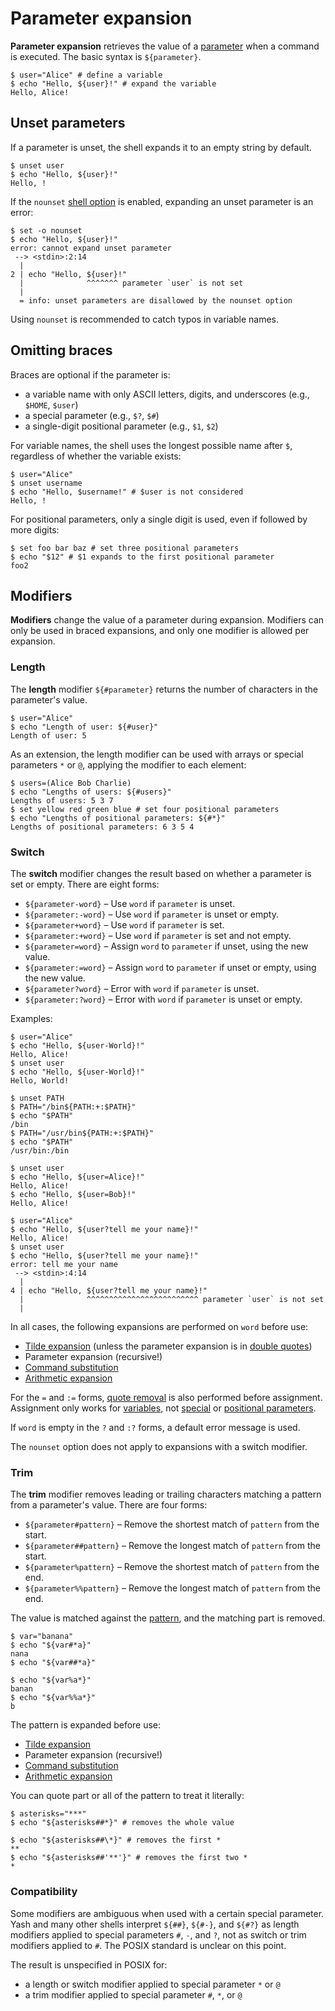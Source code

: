 # Parameter expansion

**Parameter expansion** retrieves the value of a [parameter](../parameters/index.html) when a command is executed. The basic syntax is `${parameter}`.

```shell
$ user="Alice" # define a variable
$ echo "Hello, ${user}!" # expand the variable
Hello, Alice!
```

## Unset parameters

If a parameter is unset, the shell expands it to an empty string by default.

```shell
$ unset user
$ echo "Hello, ${user}!"
Hello, !
```

If the `nounset` [shell option](../../environment/options.md) is enabled, expanding an unset parameter is an error:

```shell
$ set -o nounset
$ echo "Hello, ${user}!"
error: cannot expand unset parameter
 --> <stdin>:2:14
  |
2 | echo "Hello, ${user}!"
  |              ^^^^^^^ parameter `user` is not set
  |
  = info: unset parameters are disallowed by the nounset option
```

Using `nounset` is recommended to catch typos in variable names.

## Omitting braces

Braces are optional if the parameter is:

- a variable name with only ASCII letters, digits, and underscores (e.g., `$HOME`, `$user`)
- a special parameter (e.g., `$?`, `$#`)
- a single-digit positional parameter (e.g., `$1`, `$2`)

For variable names, the shell uses the longest possible name after `$`, regardless of whether the variable exists:

```shell
$ user="Alice"
$ unset username
$ echo "Hello, $username!" # $user is not considered
Hello, !
```

For positional parameters, only a single digit is used, even if followed by more digits:

```shell
$ set foo bar baz # set three positional parameters
$ echo "$12" # $1 expands to the first positional parameter
foo2
```

## Modifiers

**Modifiers** change the value of a parameter during expansion. Modifiers can only be used in braced expansions, and only one modifier is allowed per expansion.

### Length

The **length** modifier `${#parameter}` returns the number of characters in the parameter's value.

```shell
$ user="Alice"
$ echo "Length of user: ${#user}"
Length of user: 5
```

As an extension, the length modifier can be used with arrays or special parameters `*` or `@`, applying the modifier to each element:

```shell
$ users=(Alice Bob Charlie)
$ echo "Lengths of users: ${#users}"
Lengths of users: 5 3 7
$ set yellow red green blue # set four positional parameters
$ echo "Lengths of positional parameters: ${#*}"
Lengths of positional parameters: 6 3 5 4
```

### Switch

The **switch** modifier changes the result based on whether a parameter is set or empty. There are eight forms:

- `${parameter-word}` – Use `word` if `parameter` is unset.
- `${parameter:-word}` – Use `word` if `parameter` is unset or empty.
- `${parameter+word}` – Use `word` if `parameter` is set.
- `${parameter:+word}` – Use `word` if `parameter` is set and not empty.
- `${parameter=word}` – Assign `word` to `parameter` if unset, using the new value.
- `${parameter:=word}` – Assign `word` to `parameter` if unset or empty, using the new value.
- `${parameter?word}` – Error with `word` if `parameter` is unset.
- `${parameter:?word}` – Error with `word` if `parameter` is unset or empty.

Examples:

```shell
$ user="Alice"
$ echo "Hello, ${user-World}!"
Hello, Alice!
$ unset user
$ echo "Hello, ${user-World}!"
Hello, World!
```

```shell
$ unset PATH
$ PATH="/bin${PATH:+:$PATH}"
$ echo "$PATH"
/bin
$ PATH="/usr/bin${PATH:+:$PATH}"
$ echo "$PATH"
/usr/bin:/bin
```

```shell
$ unset user
$ echo "Hello, ${user=Alice}!"
Hello, Alice!
$ echo "Hello, ${user=Bob}!"
Hello, Alice!
```

```shell
$ user="Alice"
$ echo "Hello, ${user?tell me your name}!"
Hello, Alice!
$ unset user
$ echo "Hello, ${user?tell me your name}!"
error: tell me your name
 --> <stdin>:4:14
  |
4 | echo "Hello, ${user?tell me your name}!"
  |              ^^^^^^^^^^^^^^^^^^^^^^^^^ parameter `user` is not set
  |
```

In all cases, the following expansions are performed on `word` before use:

- [Tilde expansion](../words/tilde.md) (unless the parameter expansion is in [double quotes](quoting.md#double-quotes))
- Parameter expansion (recursive!)
- [Command substitution](command_substitution.md)
- [Arithmetic expansion](arithmetic.md)

For the `=` and `:=` forms, [quote removal](quoting.md#quote-removal) is also performed before assignment. Assignment only works for [variables](../parameters/variables.md), not [special](../parameters/special.md) or [positional parameters](../parameters/positional.md).

If `word` is empty in the `?` and `:?` forms, a default error message is used.

The `nounset` option does not apply to expansions with a switch modifier.

### Trim

The **trim** modifier removes leading or trailing characters matching a pattern from a parameter's value. There are four forms:

- `${parameter#pattern}` – Remove the shortest match of `pattern` from the start.
- `${parameter##pattern}` – Remove the longest match of `pattern` from the start.
- `${parameter%pattern}` – Remove the shortest match of `pattern` from the end.
- `${parameter%%pattern}` – Remove the longest match of `pattern` from the end.

The value is matched against the [pattern](../../patterns.md), and the matching part is removed.

```shell
$ var="banana"
$ echo "${var#*a}"
nana
$ echo "${var##*a}"

$ echo "${var%a*}"
banan
$ echo "${var%%a*}"
b
```

The pattern is expanded before use:

- [Tilde expansion](../words/tilde.md)
- Parameter expansion (recursive!)
- [Command substitution](command_substitution.md)
- [Arithmetic expansion](arithmetic.md)

You can quote part or all of the pattern to treat it literally:

```shell
$ asterisks="***"
$ echo "${asterisks##*}" # removes the whole value

$ echo "${asterisks##\*}" # removes the first *
**
$ echo "${asterisks##'**'}" # removes the first two *
*
```

### Compatibility

Some modifiers are ambiguous when used with a certain special parameter. Yash and many other shells interpret `${##}`, `${#-}`, and `${#?}` as length modifiers applied to special parameters `#`, `-`, and `?`, not as switch or trim modifiers applied to `#`. The POSIX standard is unclear on this point.

The result is unspecified in POSIX for:

- a length or switch modifier applied to special parameter `*` or `@`
- a trim modifier applied to special parameter `#`, `*`, or `@`
